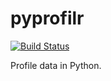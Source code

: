 # pyprofilr

[![Build Status](https://travis-ci.org/paulhendricks/pyprofilr.png?branch=master)](https://travis-ci.org/paulhendricks/pyprofilr)

Profile data in Python.